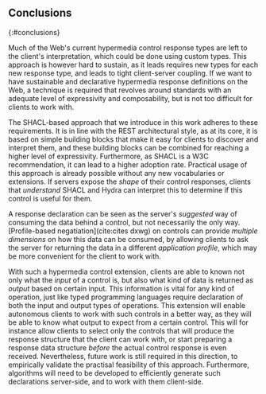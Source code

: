 ## Conclusions
{:#conclusions}

Much of the Web's current hypermedia control response types are left to the client's interpretation,
which could be done using custom types.
This approach is however hard to sustain, as it leads requires new types for each new response type,
and leads to tight client-server coupling.
If we want to have sustainable and declarative hypermedia response definitions on the Web,
a technique is required that revolves around standards with an adequate level of expressivity and composability,
but is not too difficult for clients to work with.

The SHACL-based approach that we introduce in this work adheres to these requirements.
It is in line with the REST architectural style,
as at its core, it is based on simple building blocks that make it easy for clients to discover and interpret them,
and these building blocks can be combined for reaching a higher level of expressivity.
Furthermore, as SHACL is a W3C recommendation, it can lead to a higher adoption rate.
Practical usage of this approach is already possible without any new vocabularies or extensions.
If servers expose the _shape_ of their control responses,
clients that _understand_ SHACL and Hydra can interpret this to determine if this control is useful for them.

A response declaration can be seen as the server's _suggested_ way
of consuming the data behind a control, but not necessarily the only way.
[Profile-based negatiation](cite:cites dxwg) on controls can provide _multiple dimensions_ on how this data can be consumed,
by allowing clients to ask the server for returning the data in a different _application profile_,
which may be more convenient for the client to work with.

With such a hypermedia control extension, clients are able
to known not only what the _input_ of a control is,
but also what kind of data is returned as _output_ based on certain input.
This information is vital for any kind of operation,
just like typed programming languages require declaration
of both the input and output types of operations.
This extension will enable autonomous clients to work with such controls in a better way,
as they will be able to know what output to expect from a certain control.
This will for instance allow clients to select only the controls that will
produce the response structure that the client can work with,
or start preparing a response data structure _before_ the actual control response is even received.
Nevertheless, future work is still required in this direction,
to empirically validate the practisal feasibility of this approach.
Furthermore, algorithms will need to be developed to efficiently generate such declarations server-side,
and to work with them client-side.
